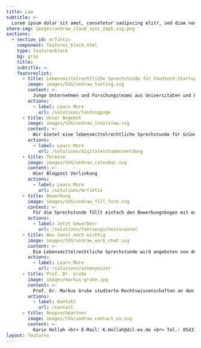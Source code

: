 ```yaml
---
title: Law
subtitle: >-
  Lorem ipsum dolor sit amet, consetetur sadipscing elitr, sed diam nonumy eirmod tempor invidunt ut labore et dolore magna aliquyam erat, sed diam voluptua. At vero eos et accusam et justo duo dolores et ea rebum. Stet clita kasd gubergren, no sea takimata sanctus est Lorem ipsum dolor sit amet. Lorem ipsum dolor sit amet, consetetur sadipscing elitr, sed diam nonumy eirmod tempor invidunt ut labore et dolore magna aliquyam erat, sed diam voluptua.
share-img: images/undraw_cloud_sync_2aph.svg.png
sections:
  - section_id: mrfiktiv
    component: features_block.html
    type: featuresblock
    bg: gray
    title: 
    subtitle: >-
    featureslist:
      - title: Lebensmittelrechtliche Sprechstunde für Foodtech-Startups 
        image: images/SVG/undraw_tasting.svg
        content: >-
          ​Junge Unternehmen und Forschungsteams aus Universitäten und Forschungseinrichtungen entwickeln neue Produkte, Technologien, Verfahren und Dienstleistungen rund um das Ernährungssystem. Oftmals unterliegen die geplanten Innovationen rechtlichen Rahmenbedingungen, die den Teams nicht bekannt sind oder noch nicht im Fokus stehen.<br> Diese fehlenden Kenntnisse können zu erheblichen Verzögerungen oder letztendlich zum Scheitern des gesamten Vorhabens führen. Dem kann mit einer frühzeitigen Einbindung einer rechtlichen Beratung entgegengewirkt werden
        actions:
          - label: Learn More
            url: /solutions/landingpage
      - title: Unser Angebot
        image: images/SVG/undraw_interview.svg
        content: >-
          Wir bietet eine lebensmittelrechtliche Sprechstunde für Gründungsinteressierte und junge Startups der Food-Branche an. <br>Die Sprechstunde wird durchgeführt von Prof. Dr. Markus Grube, Rechtsanwalt, Lebensmittel- und Verbrauchsgüterjurist. Die Beratung dauert ca. 50 Minuten und ist kostenlos.  
        actions:
          - label: Learn More
            url: /solutions/digitaleschadensmeldung
      - title: Termine
        image: images/SVG/undraw_calendar.svg
        content: >-
          Hier Blogpost Verlinkung ​
        actions:
          - label: Learn More
            url: /solutions/mrfiktiv
      - title: Bewerbung
        image: images/SVG/undraw_fill_form.svg
        content: >-
          Für die Sprechstunde füllt einfach den Bewerbungsbogen mit eurer speziellen Fragestellung aus und schickt diese an Karin Hollah (k.hollah@dil-ev.de).Wir prüfen die Anfrage und informieren euch im Vorfeld, ob ihr teilnehmen könnt. Die Plätze werden nach Eingang der Bewerbungen vergeben
        actions:
          - label: Jetzt bewerben!
            url: /solutions/fahrzeugscheinscanner
      - title: Was sonst noch wichtig
        image: images/SVG/undraw_work_chat.svg
        content: >-
          Die Lebensmittelrechtliche Sprechstunde wird angeboten von der DIL Technologie GmbH im Auftrag von Startup Niedersachsen. Die DIL Technologie GmbH, Seedhouse Accelerator GmbH und die Innovate GmbH bieten gemeinsam ein Programm zur Foodtech-Startup Förderung unter dem Namen FOODHYPER an. Bei den Terminen sind wir vom FOODHYPER-Team vor Ort und können euch weitere Informationen zu Angeboten der Food-Startup-Förderung geben. Ihr könnt euch dort direkt mit anderen Startups austauschen und vernetzen. Für das leibliche Wohl wird natürlich auch gesorgt. Bis Ende 2022 wird es noch weitere Sprechstunden geben. Bei Interesse meldet euch bei uns und wir informieren euch rechtzeitig über anstehende Termine.  
        actions:
          - label: Learn More
            url: /solutions/ainonymizer
      - title: Prof. Dr. Grube
        image: images/markus-grube.jpg
        content: >-
          Prof. Dr. Markus Grube studierte Rechtswissenschaften an den Universitäten Bonn, Hamburg, Bilbao (Spanien) und Köln. Promotion zu Fragen der Verantwortlichkeit des Lebensmittelunternehmers (Lehrstuhl für Europarecht der Universität zu Köln).<br><br> Professur für Lebensmittelrecht an der Hochschule Osnabrück, Fachanwalt für Gewerblichen Rechtsschutz, Mitglied des Rechtsausschusses des Lebensmittelverbandes Deutschland e.V., Wissenschaftlicher Beirat der Forschungsstelle für Lebensmittelrecht und Futtermittelrecht an der Philipps-Universität Marburg, Mitglied des GRUR-Fachausschusses für Arznei- und Lebensmittelrecht, Gründer und Vorsitzender des Food Lawyers’ Network Worldwide e.V., Mitglied der Association Internationale des Juristes du Droit de la Vigne et du Vin (AIDV)/International Wine Law Association (IWLA).<br><br> Prof. Dr. Markus Grube publiziert regelmäßig zu lebensmittelrechtlichen Themen und ist häufig angefragter Referent und Moderator für Fachveranstaltungen zu Fragen des Lebensmittelrechts, Fragen der Qualitätssicherung und Risikobewertung von Lebensmitteln sowie des Gewerblichen Rechtsschutzes.
        actions:
          - label: Kontakt
            url: /contact
      - title: Ansprechpartner
        image: images/SVG/undraw_contact_us.svg
        content: >-
          Karin Hollah <br> E-Mail: K.Hollah@dil-ev.de <br> Tel.: 05431 183 193 <br><br> Alexander Märdian <br> E-Mail: A.Maerdian@dil-tec.de <br> Tel.: 05431 183 354 <br><br> 
layout: features
---
```


